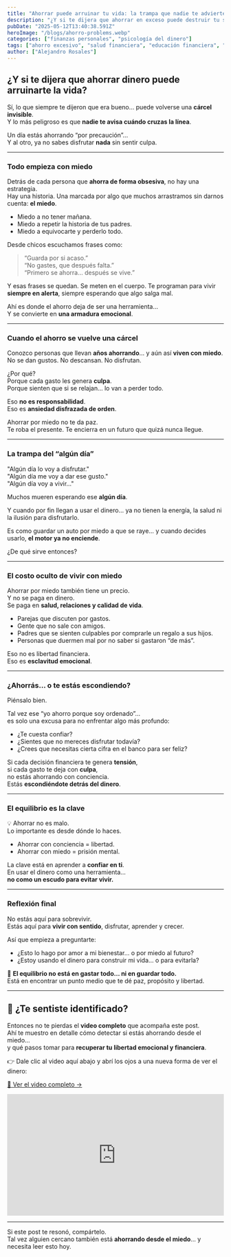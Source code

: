 ```yaml
---
title: "Ahorrar puede arruinar tu vida: la trampa que nadie te advierte"
description: "¿Y si te dijera que ahorrar en exceso puede destruir tu salud mental y tu vida? Descubre cómo el 'buen hábito' de ahorrar se convierte en una cárcel invisible y lo que puedes hacer para liberarte sin poner en riesgo tu futuro. Este post va a cambiar tu forma de ver el dinero para siempre."
pubDate: "2025-05-12T13:40:38.591Z"
heroImage: "/blogs/ahorro-problems.webp"
categories: ["finanzas personales", "psicología del dinero"]
tags: ["ahorro excesivo", "salud financiera", "educación financiera", "ansiedad financiera", "mentalidad de escasez", "trampa del ahorro"]
author: ["Alejandro Rosales"]
---
```


## ¿Y si te dijera que ahorrar dinero puede arruinarte la vida?

Sí, lo que siempre te dijeron que era bueno… puede volverse una **cárcel invisible**.  
Y lo más peligroso es que **nadie te avisa cuándo cruzas la línea**.

Un día estás ahorrando “por precaución”…  
Y al otro, ya no sabes disfrutar **nada** sin sentir culpa.

---

### Todo empieza con miedo

Detrás de cada persona que **ahorra de forma obsesiva**, no hay una estrategia.  
Hay una historia. Una marcada por algo que muchos arrastramos sin darnos cuenta: **el miedo**.

- Miedo a no tener mañana.  
- Miedo a repetir la historia de tus padres.  
- Miedo a equivocarte y perderlo todo.

Desde chicos escuchamos frases como:

> “Guarda por si acaso.”  
> “No gastes, que después falta.”  
> “Primero se ahorra… después se vive.”

Y esas frases se quedan. Se meten en el cuerpo. Te programan para vivir **siempre en alerta**, siempre esperando que algo salga mal.

Ahí es donde el ahorro deja de ser una herramienta…  
Y se convierte en **una armadura emocional**.

---

### Cuando el ahorro se vuelve una cárcel

Conozco personas que llevan **años ahorrando**... y aún así **viven con miedo**.  
No se dan gustos. No descansan. No disfrutan.

¿Por qué?  
Porque cada gasto les genera **culpa**.  
Porque sienten que si se relajan… lo van a perder todo.

Eso **no es responsabilidad**.  
Eso es **ansiedad disfrazada de orden**.

Ahorrar por miedo no te da paz.  
Te roba el presente. Te encierra en un futuro que quizá nunca llegue.

---

### La trampa del “algún día”

"Algún día lo voy a disfrutar."  
"Algún día me voy a dar ese gusto."  
"Algún día voy a vivir..."

Muchos mueren esperando ese **algún día**.

Y cuando por fin llegan a usar el dinero… ya no tienen la energía, la salud ni la ilusión para disfrutarlo.

Es como guardar un auto por miedo a que se raye… y cuando decides usarlo, **el motor ya no enciende**.

¿De qué sirve entonces?

---

### El costo oculto de vivir con miedo

Ahorrar por miedo también tiene un precio.  
Y no se paga en dinero.  
Se paga en **salud, relaciones y calidad de vida**.

- Parejas que discuten por gastos.  
- Gente que no sale con amigos.  
- Padres que se sienten culpables por comprarle un regalo a sus hijos.  
- Personas que duermen mal por no saber si gastaron “de más”.

Eso no es libertad financiera.  
Eso es **esclavitud emocional**.

---

### ¿Ahorrás… o te estás escondiendo?

Piénsalo bien.

Tal vez ese “yo ahorro porque soy ordenado”…  
es solo una excusa para no enfrentar algo más profundo:

- ¿Te cuesta confiar?  
- ¿Sientes que no mereces disfrutar todavía?  
- ¿Crees que necesitas cierta cifra en el banco para ser feliz?

Si cada decisión financiera te genera **tensión**,  
si cada gasto te deja con **culpa**,  
no estás ahorrando con conciencia.  
Estás **escondiéndote detrás del dinero**.

---

### El equilibrio es la clave

💡 Ahorrar no es malo.  
Lo importante es desde dónde lo haces.

- Ahorrar con conciencia = libertad.  
- Ahorrar con miedo = prisión mental.

La clave está en aprender a **confiar en ti**.  
En usar el dinero como una herramienta…  
**no como un escudo para evitar vivir.**

---

### Reflexión final

No estás aquí para sobrevivir.  
Estás aquí para **vivir con sentido**, disfrutar, aprender y crecer.

Así que empieza a preguntarte:

- ¿Esto lo hago por amor a mi bienestar… o por miedo al futuro?
- ¿Estoy usando el dinero para construir mi vida… o para evitarla?

🎯 **El equilibrio no está en gastar todo… ni en guardar todo.**  
Está en encontrar un punto medio que te dé paz, propósito y libertad.

---

## 🎥 ¿Te sentiste identificado?

Entonces no te pierdas el **video completo** que acompaña este post.  
Ahí te muestro en detalle cómo detectar si estás ahorrando desde el miedo…  
y qué pasos tomar para **recuperar tu libertad emocional y financiera**.

👉 Dale clic al video aquí abajo y abrí los ojos a una nueva forma de ver el dinero:

[🔗 Ver el video completo →](https://www.youtube.com/watch?v=7QvJJRxJT0c)

<div class="iframe-container" style="position: relative; width: 100%; height: 0; padding-bottom: 56.25%; overflow: hidden;">
  <iframe width="560" height="315" src="https://www.youtube.com/embed/7QvJJRxJT0c?si=xFKcco9cCQ1JCOc3" title="YouTube video player" frameborder="0" allow="accelerometer; autoplay; clipboard-write; encrypted-media; gyroscope; picture-in-picture; web-share" allowfullscreen style="position: absolute; top: 0; left: 0; width: 100%; height: 100%; border: none;"></iframe>
</div>

---

Si este post te resonó, compártelo.  
Tal vez alguien cercano también está **ahorrando desde el miedo**… y necesita leer esto hoy.
